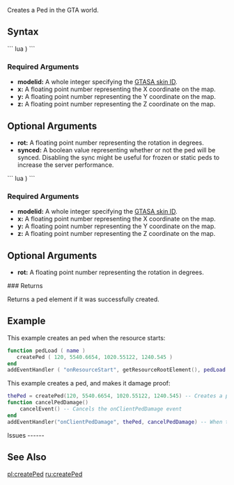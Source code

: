 Creates a Ped in the GTA world.

Syntax
------

<section name="Server" class="server" show="true">
``` lua
 )
```

### Required Arguments

-   **modelid:** A whole integer specifying the [GTASA skin ID](/docs/character_skins.md "wikilink").
-   **x:** A floating point number representing the X coordinate on the map.
-   **y:** A floating point number representing the Y coordinate on the map.
-   **z:** A floating point number representing the Z coordinate on the map.

Optional Arguments
------------------

-   **rot:** A floating point number representing the rotation in degrees.
-   **synced:** A boolean value representing whether or not the ped will be synced. Disabling the sync might be useful for frozen or static peds to increase the server performance.

</section>
<section name="Client" class="client" show="true">
``` lua
 )
```

### Required Arguments

-   **modelid:** A whole integer specifying the [GTASA skin ID](/docs/character_skins.md "wikilink").
-   **x:** A floating point number representing the X coordinate on the map.
-   **y:** A floating point number representing the Y coordinate on the map.
-   **z:** A floating point number representing the Z coordinate on the map.

Optional Arguments
------------------

-   **rot:** A floating point number representing the rotation in degrees.

</section>
### Returns

Returns a ped element if it was successfully created.

Example
-------

<section name="Server" class="server" show="true">
This example creates an ped when the resource starts:

``` lua
function pedLoad ( name )
   createPed ( 120, 5540.6654, 1020.55122, 1240.545 )
end
addEventHandler ( "onResourceStart", getResourceRootElement(), pedLoad )
```

</section>
<section name="Client" class="client" show="true">
This example creates a ped, and makes it damage proof:

``` lua
thePed = createPed(120, 5540.6654, 1020.55122, 1240.545) -- Creates a ped
function cancelPedDamage()
    cancelEvent() -- Cancels the onClientPedDamage event
end
addEventHandler("onClientPedDamage", thePed, cancelPedDamage) -- When thePed is damaged, cancelPedDamage is called
```

</section>
Issues
------

See Also
--------

[pl:createPed](/docs/pl:createped.md "wikilink") [ru:createPed](/docs/ru:createped.md "wikilink")
